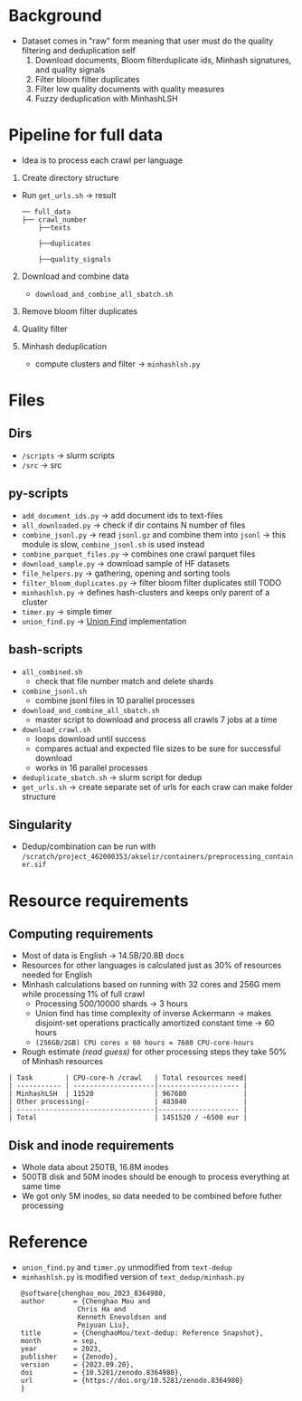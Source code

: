 # Background
- Dataset comes in "raw" form meaning that user must do the quality filtering and deduplication self
    1. Download documents, Bloom filterduplicate ids, Minhash signatures, and quality signals
    2. Filter bloom filter duplicates
    3. Filter low quality documents with quality measures
    4. Fuzzy deduplication with MinhashLSH

# Pipeline for full data
- Idea is to process each crawl per language

1. Create directory structure
- Run `get_urls.sh` &rarr; result
   
    ```
    ── full_data
    ├── crawl_number
        ├──texts

        ├──duplicates

        ├──quality_signals
    ```
2. Download and combine data
    - `download_and_combine_all_sbatch.sh`
3. Remove bloom filter duplicates

4. Quality filter

5. Minhash deduplication
    - compute clusters and filter &rarr; `minhashlsh.py`

# Files
## Dirs
- `/scripts` &rarr; slurm scripts
- `/src` &rarr; src
## py-scripts
- `add_document_ids.py` &rarr; add document ids to text-files
- `all_downloaded.py` &rarr; check if dir contains N number of files
- `combine_jsonl.py` &rarr; read `jsonl.gz` and combine them into `jsonl` &rarr; this module is slow, `combine_jsonl.sh` is used instead
- `combine_parquet_files.py` &rarr; combines one crawl parquet files
- `download_sample.py` &rarr; download sample of HF datasets
- `file_helpers.py` &rarr; gathering, opening and sorting tools
- `filter_bloom_duplicates.py` &rarr; filter bloom filter duplicates still TODO
- `minhashlsh.py` &rarr; defines hash-clusters and keeps only parent of a cluster
- `timer.py` &rarr; simple timer
- `union_find.py` &rarr; [Union Find](https://en.wikipedia.org/wiki/Disjoint-set_data_structure) implementation
## bash-scripts
- `all_combined.sh`
    - check that file number match and delete shards
- `combine_jsonl.sh`
    - combine jsonl files in 10 parallel processes
- `download_and_combine_all_sbatch.sh`
    - master script to download and process all crawls 7 jobs at a time
- `download_crawl.sh` 
    - loops download until success
    - compares actual and expected file sizes to be sure for successful download
    - works in 16 parallel processes
- `deduplicate_sbatch.sh` &rarr; slurm script for dedup
- `get_urls.sh` &rarr; create separate set of urls for each craw can make folder structure
## Singularity
- Dedup/combination can be run with `/scratch/project_462000353/akselir/containers/preprocessing_container.sif`
# Resource requirements
## Computing requirements
- Most of data is English &rarr; 14.5B/20.8B docs
- Resources for other languages is calculated just as 30% of resources needed for English
- Minhash calculations based on running with 32 cores and 256G mem while processing 1% of full crawl
    - Processing 500/10000 shards &rarr; 3 hours 
    - Union find has time complexity of inverse Ackermann &rarr;  makes disjoint-set operations practically amortized constant time &rarr; 60 hours
    -  `(256GB/2GB) CPU cores x 60 hours = 7680 CPU-core-hours`
- Rough estimate _(read guess)_ for other processing steps they take 50% of Minhash resources
```
| Task        | CPU-core-h /crawl   | Total resources need|
| ----------- | --------------------|-------------------- |
| MinhashLSH  | 11520               | 967680              |
| Other processing|-                | 483840              |
| ----------------------------------|-------------------- |
| Total                             | 1451520 / ~6500 eur |
```
## Disk and inode requirements
- Whole data about 250TB, 16.8M inodes
- 500TB disk and 50M inodes should be enough to process everything at same time
- We got only 5M inodes, so data needed to be combined before futher processing 

# Reference
- `union_find.py` and `timer.py` unmodified from `text-dedup`
- `minhashlsh.py` is modified version of `text_dedup/minhash.py`
 ```
    @software{chenghao_mou_2023_8364980,
    author       = {Chenghao Mou and
                  Chris Ha and
                  Kenneth Enevoldsen and
                  Peiyuan Liu},
    title        = {ChenghaoMou/text-dedup: Reference Snapshot},
    month        = sep,
    year         = 2023,
    publisher    = {Zenodo},
    version      = {2023.09.20},
    doi          = {10.5281/zenodo.8364980},
    url          = {https://doi.org/10.5281/zenodo.8364980}
    }
```